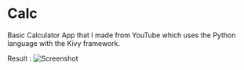 # Calc
Basic Calculator App that I made from YouTube which uses the Python language with the Kivy framework.

Result :
![Screenshot](C:\Users\MyPC\Documents\Kevin\Python\calc\app.png)